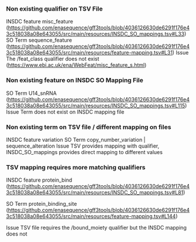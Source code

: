 
### Non existing qualifier on TSV File
INSDC feature
misc_feature (https://github.com/enasequence/gff3tools/blob/4036126630de6291f176e43c518038a08e643055/src/main/resources/INSDC_SO_mappings.tsv#L33)
SO Term
sequence_feature (https://github.com/enasequence/gff3tools/blob/4036126630de6291f176e43c518038a08e643055/src/main/resources/feature-mapping.tsv#L31)
Issue
The /feat_class qualifier does not exist (https://www.ebi.ac.uk/ena/WebFeat/misc_feature_s.html)

### Non existing feature on INSDC SO Mapping File

SO Term
U14_snRNA  (https://github.com/enasequence/gff3tools/blob/4036126630de6291f176e43c518038a08e643055/src/main/resources/INSDC_SO_mappings.tsv#L115)
Issue
Term does not exist on INSDC mapping file

### Non existing term on TSV file / different mapping on files

INSDC feature
variation
SO Term
copy_number_variation | sequence_alteration
Issue
TSV provides mapping with qualifier, INSDC_SO_mappings provides direct mapping to different values

### TSV mapping requires more matching qualifiers

INSDC feature
protein_bind (https://github.com/enasequence/gff3tools/blob/4036126630de6291f176e43c518038a08e643055/src/main/resources/INSDC_SO_mappings.tsv#L81)

SO Term
protein_binding_site (https://github.com/enasequence/gff3tools/blob/4036126630de6291f176e43c518038a08e643055/src/main/resources/feature-mapping.tsv#L144)

Issue
TSV file requires the /bound_moiety qualifier but the INSDC mapping does not


